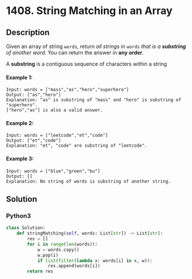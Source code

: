 # 1408. String Matching in an Array

## Description
Given an array of string `words`, return *all strings in* `words` *that is a **substring** of another word*. You can return the answer in **any order**.

A **substring** is a contiguous sequence of characters within a string

#### Example 1:
```
Input: words = ["mass","as","hero","superhero"]
Output: ["as","hero"]
Explanation: "as" is substring of "mass" and "hero" is substring of "superhero".
["hero","as"] is also a valid answer.
```

#### Example 2:
```
Input: words = ["leetcode","et","code"]
Output: ["et","code"]
Explanation: "et", "code" are substring of "leetcode".
```

#### Example 3:
```
Input: words = ["blue","green","bu"]
Output: []
Explanation: No string of words is substring of another string.
```


## Solution

### Python3
```python
class Solution:
    def stringMatching(self, words: List[str]) -> List[str]:
        res = []
        for i in range(len(words)):
            w = words.copy()
            w.pop(i)
            if list(filter(lambda x: words[i] in x, w)):
                res.append(words[i])
        return res
```